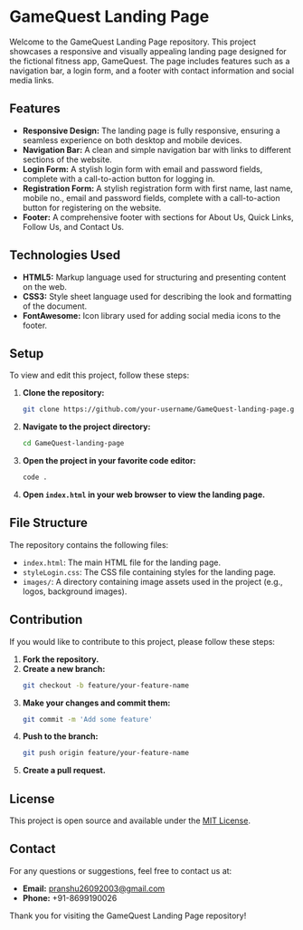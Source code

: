 # GameQuest Landing Page

Welcome to the GameQuest Landing Page repository. This project showcases a responsive and visually appealing landing page designed for the fictional fitness app, GameQuest. The page includes features such as a navigation bar, a login form, and a footer with contact information and social media links.

## Features

- **Responsive Design:** The landing page is fully responsive, ensuring a seamless experience on both desktop and mobile devices.
- **Navigation Bar:** A clean and simple navigation bar with links to different sections of the website.
- **Login Form:** A stylish login form with email and password fields, complete with a call-to-action button for logging in.
- **Registration Form:** A stylish registration form with first name, last name, mobile no., email and password fields, complete with a call-to-action button for registering on the website.
- **Footer:** A comprehensive footer with sections for About Us, Quick Links, Follow Us, and Contact Us.

## Technologies Used

- **HTML5:** Markup language used for structuring and presenting content on the web.
- **CSS3:** Style sheet language used for describing the look and formatting of the document.
- **FontAwesome:** Icon library used for adding social media icons to the footer.

## Setup

To view and edit this project, follow these steps:

1. **Clone the repository:**
   ```bash
   git clone https://github.com/your-username/GameQuest-landing-page.git
   ```
2. **Navigate to the project directory:**
   ```bash
   cd GameQuest-landing-page
   ```
3. **Open the project in your favorite code editor:**
   ```bash
   code .
   ```
4. **Open `index.html` in your web browser to view the landing page.**

## File Structure

The repository contains the following files:

- `index.html`: The main HTML file for the landing page.
- `styleLogin.css`: The CSS file containing styles for the landing page.
- `images/`: A directory containing image assets used in the project (e.g., logos, background images).

## Contribution

If you would like to contribute to this project, please follow these steps:

1. **Fork the repository.**
2. **Create a new branch:**
   ```bash
   git checkout -b feature/your-feature-name
   ```
3. **Make your changes and commit them:**
   ```bash
   git commit -m 'Add some feature'
   ```
4. **Push to the branch:**
   ```bash
   git push origin feature/your-feature-name
   ```
5. **Create a pull request.**

## License

This project is open source and available under the [MIT License](LICENSE).

## Contact

For any questions or suggestions, feel free to contact us at:
- **Email:** pranshu26092003@gmail.com
- **Phone:** +91-8699190026

Thank you for visiting the GameQuest Landing Page repository!
